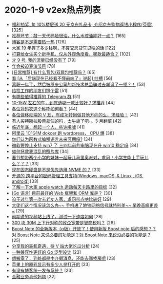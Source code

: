 # 2020-1-9 v2ex热点列表

+ [福利抽奖, 每 10%楼层送 20 元京东礼品卡, 介绍京东购物返钱小程序(芬香)](https://www.v2ex.com/t/636405#reply325) [325]
+ [推荐环节：敲一天代码脸很油，什么水控油能好一点？](https://www.v2ex.com/t/636346#reply165) [165]
+ [博客是不是需要热一热](https://www.v2ex.com/t/636495#reply126) [126]
+ [大家 19 年存了多少钱啊，不算交房贷车贷啥的话](https://www.v2ex.com/t/636335#reply122) [122]
+ [打算给女生买个新手机，仅从外观角度看，哪款最适合？](https://www.v2ex.com/t/636428#reply102) [102]
+ [才 9 号, 我的流量已经没有了](https://www.v2ex.com/t/636484#reply79) [79]
+ [年会被迫表演节目](https://www.v2ex.com/t/636373#reply78) [78]
+ [[日常推荐] 有什么背包/双肩包推荐吗？](https://www.v2ex.com/t/636376#reply65) [65]
+ [看 [从「后端现在已经看不懂前端了」说起] 吐槽](https://www.v2ex.com/t/636391#reply56) [56]
+ [离职一年了，然后被原来公司的新技术总监骗过去嘲讽了一顿？！](https://www.v2ex.com/t/636499#reply53) [53]
+ [给找工作的朋友们排个雷](https://www.v2ex.com/t/636494#reply51) [51]
+ [有哪些值得推荐的 Telegram 群](https://www.v2ex.com/t/636387#reply51) [51]
+ [10-15W 左右的车，到底选哪一款比较好？求推荐](https://www.v2ex.com/t/636554#reply44) [44]
+ [各位对码农这个称呼如何看？](https://www.v2ex.com/t/636600#reply44) [44]
+ [各位做移动端的 V 友，有成功转岗做其他方向的么，求经验！](https://www.v2ex.com/t/636430#reply43) [43]
+ [有人买特斯拉股票拿住的吗，太牛逼了吧。。3 月翻倍](https://www.v2ex.com/t/636351#reply42) [42]
+ [临近年底，想起一个人，些许唏嘘](https://www.v2ex.com/t/636451#reply41) [41]
+ [阿里云 1C1G1M dokcer 跑 wordpress， CPU 爆](https://www.v2ex.com/t/636443#reply38) [38]
+ [你们认为函数式编程语言未来可期吗?](https://www.v2ex.com/t/636465#reply34) [34]
+ [微软要停止支持 win7 了 三四年前的电脑现在升 win10 稳定吗](https://www.v2ex.com/t/636548#reply34) [34]
+ [如何拯救我混乱的照片库](https://www.v2ex.com/t/636330#reply34) [34]
+ [春节想带两个小学的妹妹一起玩儿马里奥派对，求问！小学生能上手玩儿么？？？](https://www.v2ex.com/t/636337#reply33) [33]
+ [现在固态硬盘是不是优先选用 NVME 的？](https://www.v2ex.com/t/636343#reply33) [33]
+ [开源的 跨平台的密码管理工具支持(Windows, macOS, & Linux , iOS, android)](https://www.v2ex.com/t/636392#reply33) [33]
+ [了解一下大家 apple watch 运动每天卡路里的目标](https://www.v2ex.com/t/636490#reply32) [32]
+ [[Go 语言] 目前最好的 Web 框架和 ORM 库是？](https://www.v2ex.com/t/636633#reply30) [30]
+ [迫于过年第一次去老丈人家，求问带点啥比较好](https://www.v2ex.com/t/636545#reply29) [29]
+ [大佬们这个情况该怎么办~~ 手机进了地铁网络信号就特别差~~ 早晚高峰更差~](https://www.v2ex.com/t/636342#reply29) [29]
+ [前期说的视频站上线了，测试一下速度如何](https://www.v2ex.com/t/636643#reply28) [28]
+ [300 块 30M 上下行对称的政企宽带是智商税吗？](https://www.v2ex.com/t/636575#reply26) [26]
+ [Boost Note 的全新版本（α版）开放了！使用新版 Boost note 后的感想？？对 Boost Note 来说必要的功能是？对 Boost Note 来说没必要的功能是？](https://www.v2ex.com/t/636385#reply25) [25]
+ [分享我的装机奇遇，待 V 站大佬吃瓜分析](https://www.v2ex.com/t/636454#reply24) [24]
+ [一种兼容性更好的 Go 泛型设计](https://www.v2ex.com/t/636418#reply23) [23]
+ [想搬家了，到处都是中介假消息，还能去哪找房呢](https://www.v2ex.com/t/636380#reply23) [23]
+ [苹果上的原彩显示有多少人是打开的](https://www.v2ex.com/t/636386#reply23) [23]
+ [有没有博客统一发布系统？](https://www.v2ex.com/t/636409#reply23) [23]
+ [金融业务真他妈烦](https://www.v2ex.com/t/636542#reply22) [22]
